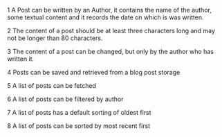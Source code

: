 1 A Post can be written by an Author, it contains the name of the author, some textual content and it records the date on which is was written.
 
 2 The content of a post should be at least three characters long and may not be longer than 80 characters.
 
 3 The content of a post can be changed, but only by the author who has written it.
 
 4 Posts can be saved and retrieved from a blog post storage
 
 5 A list of posts can be fetched
 
 6 A list of posts can be filtered by author
 
 7 A list of posts has a default sorting of oldest first
 
 8 A list of posts can be sorted by most recent first
 
